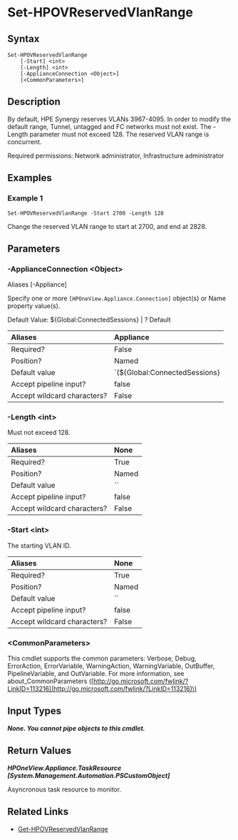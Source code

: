 ﻿---
description: Modify the reserved VLAN range for HPE Synergy.
---

# Set-HPOVReservedVlanRange

## Syntax

```text
Set-HPOVReservedVlanRange
    [-Start] <int>
    [-Length] <int>
    [-ApplianceConnection <Object>]
    [<CommonParameters>]
```

## Description

By default, HPE Synergy reserves VLANs 3967-4095.  In order to modify the default range, Tunnel, untagged and FC networks must not exist.  The -Length parameter must not exceed 128.  The reserved VLAN range is concurrent.

Required permissions:  Network administrator, Infrastructure administrator

## Examples

###  Example 1 

```text
Set-HPOVReservedVlanRange -Start 2700 -Length 128

```

Change the reserved VLAN range to start at 2700, and end at 2828.

## Parameters

### -ApplianceConnection &lt;Object&gt;

Aliases [-Appliance]

Specify one or more `[HPOneView.Appliance.Connection]` object(s) or Name property value(s).

Default Value: ${Global:ConnectedSessions} | ? Default

| Aliases | Appliance |
| :--- | :--- |
| Required? | False |
| Position? | Named |
| Default value | `(${Global:ConnectedSessions} | ? Default)` |
| Accept pipeline input? | false |
| Accept wildcard characters? | False |

### -Length &lt;int&gt;

Must not exceed 128.

| Aliases | None |
| :--- | :--- |
| Required? | True |
| Position? | Named |
| Default value | `` |
| Accept pipeline input? | false |
| Accept wildcard characters? | False |

### -Start &lt;int&gt;

The starting VLAN ID.

| Aliases | None |
| :--- | :--- |
| Required? | True |
| Position? | Named |
| Default value | `` |
| Accept pipeline input? | false |
| Accept wildcard characters? | False |

### &lt;CommonParameters&gt;

This cmdlet supports the common parameters: Verbose, Debug, ErrorAction, ErrorVariable, WarningAction, WarningVariable, OutBuffer, PipelineVariable, and OutVariable. For more information, see about\_CommonParameters \([http://go.microsoft.com/fwlink/?LinkID=113216](http://go.microsoft.com/fwlink/?LinkID=113216)\)

## Input Types

_**None.  You cannot pipe objects to this cmdlet.**_

## Return Values

_**HPOneView.Appliance.TaskResource [System.Management.Automation.PSCustomObject]**_

Asyncronous task resource to monitor.


## Related Links

* [Get-HPOVReservedVlanRange](../networking/get-hpovreservedvlanrange.md)
